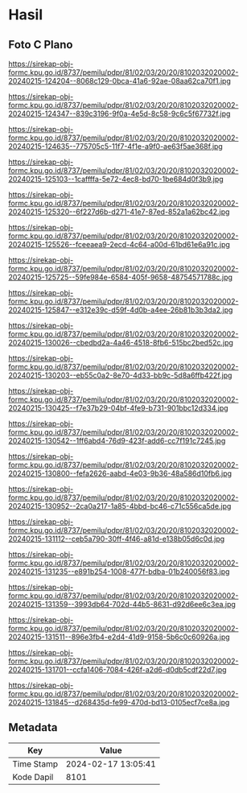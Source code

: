 # Hasil

## Foto C Plano

https://sirekap-obj-formc.kpu.go.id/8737/pemilu/pdpr/81/02/03/20/20/8102032020002-20240215-124204--8068c129-0bca-41a6-92ae-08aa62ca70f1.jpg

https://sirekap-obj-formc.kpu.go.id/8737/pemilu/pdpr/81/02/03/20/20/8102032020002-20240215-124347--839c3196-9f0a-4e5d-8c58-9c6c5f67732f.jpg

https://sirekap-obj-formc.kpu.go.id/8737/pemilu/pdpr/81/02/03/20/20/8102032020002-20240215-124635--775705c5-11f7-4f1e-a9f0-ae63f5ae368f.jpg

https://sirekap-obj-formc.kpu.go.id/8737/pemilu/pdpr/81/02/03/20/20/8102032020002-20240215-125103--1caffffa-5e72-4ec8-bd70-1be684d0f3b9.jpg

https://sirekap-obj-formc.kpu.go.id/8737/pemilu/pdpr/81/02/03/20/20/8102032020002-20240215-125320--6f227d6b-d271-41e7-87ed-852a1a62bc42.jpg

https://sirekap-obj-formc.kpu.go.id/8737/pemilu/pdpr/81/02/03/20/20/8102032020002-20240215-125526--fceeaea9-2ecd-4c64-a00d-61bd61e6a91c.jpg

https://sirekap-obj-formc.kpu.go.id/8737/pemilu/pdpr/81/02/03/20/20/8102032020002-20240215-125725--59fe984e-6584-405f-9658-48754571788c.jpg

https://sirekap-obj-formc.kpu.go.id/8737/pemilu/pdpr/81/02/03/20/20/8102032020002-20240215-125847--e312e39c-d59f-4d0b-a4ee-26b81b3b3da2.jpg

https://sirekap-obj-formc.kpu.go.id/8737/pemilu/pdpr/81/02/03/20/20/8102032020002-20240215-130026--cbedbd2a-4a46-4518-8fb6-515bc2bed52c.jpg

https://sirekap-obj-formc.kpu.go.id/8737/pemilu/pdpr/81/02/03/20/20/8102032020002-20240215-130203--eb55c0a2-8e70-4d33-bb9c-5d8a6ffb422f.jpg

https://sirekap-obj-formc.kpu.go.id/8737/pemilu/pdpr/81/02/03/20/20/8102032020002-20240215-130425--f7e37b29-04bf-4fe9-b731-901bbc12d334.jpg

https://sirekap-obj-formc.kpu.go.id/8737/pemilu/pdpr/81/02/03/20/20/8102032020002-20240215-130542--1ff6abd4-76d9-423f-add6-cc7f191c7245.jpg

https://sirekap-obj-formc.kpu.go.id/8737/pemilu/pdpr/81/02/03/20/20/8102032020002-20240215-130800--fefa2626-aabd-4e03-9b36-48a586d10fb6.jpg

https://sirekap-obj-formc.kpu.go.id/8737/pemilu/pdpr/81/02/03/20/20/8102032020002-20240215-130952--2ca0a217-1a85-4bbd-bc46-c71c556ca5de.jpg

https://sirekap-obj-formc.kpu.go.id/8737/pemilu/pdpr/81/02/03/20/20/8102032020002-20240215-131112--ceb5a790-30ff-4f46-a81d-e138b05d6c0d.jpg

https://sirekap-obj-formc.kpu.go.id/8737/pemilu/pdpr/81/02/03/20/20/8102032020002-20240215-131235--e891b254-1008-477f-bdba-01b240056f83.jpg

https://sirekap-obj-formc.kpu.go.id/8737/pemilu/pdpr/81/02/03/20/20/8102032020002-20240215-131359--3993db64-702d-44b5-8631-d92d6ee6c3ea.jpg

https://sirekap-obj-formc.kpu.go.id/8737/pemilu/pdpr/81/02/03/20/20/8102032020002-20240215-131511--896e3fb4-e2d4-41d9-9158-5b6c0c60926a.jpg

https://sirekap-obj-formc.kpu.go.id/8737/pemilu/pdpr/81/02/03/20/20/8102032020002-20240215-131701--ccfa1406-7084-426f-a2d6-d0db5cdf22d7.jpg

https://sirekap-obj-formc.kpu.go.id/8737/pemilu/pdpr/81/02/03/20/20/8102032020002-20240215-131845--d268435d-fe99-470d-bd13-0105ecf7ce8a.jpg


## Metadata

| Key        | Value               |
| ---------- | ------------------- |
| Time Stamp | 2024-02-17 13:05:41 |
| Kode Dapil | 8101                |



